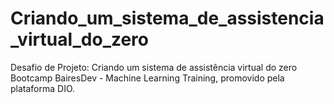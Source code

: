 # Criando_um_sistema_de_assistencia_virtual_do_zero
Desafio de Projeto: Criando um sistema de assistência virtual do zero Bootcamp BairesDev - Machine Learning Training, promovido pela plataforma DIO.
